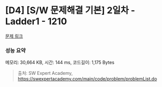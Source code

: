# [D4] [S/W 문제해결 기본] 2일차 - Ladder1 - 1210 

[문제 링크](https://swexpertacademy.com/main/code/problem/problemDetail.do?contestProbId=AV14ABYKADACFAYh) 

### 성능 요약

메모리: 30,664 KB, 시간: 144 ms, 코드길이: 1,175 Bytes



> 출처: SW Expert Academy, https://swexpertacademy.com/main/code/problem/problemList.do